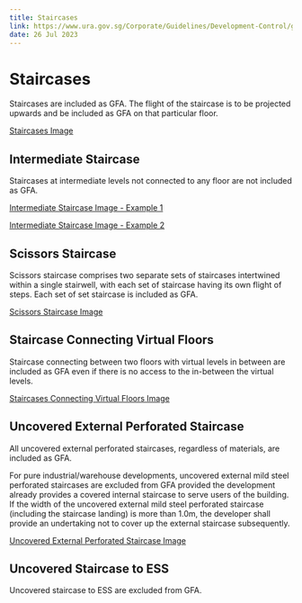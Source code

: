 ```yaml
---
title: Staircases
link: https://www.ura.gov.sg/Corporate/Guidelines/Development-Control/gross-floor-area/GFA/Staircases
date: 26 Jul 2023
---
```


# Staircases

Staircases are included as GFA. The flight of the staircase is to be projected upwards and be included as GFA on that particular floor.

[Staircases Image](https://www.ura.gov.sg/-/media/Corporate/Guidelines/Development-control/GFA/GFA-10-staircases_final.jpg?h=809&w=1000)

## Intermediate Staircase

Staircases at intermediate levels not connected to any floor are not included as GFA.

[Intermediate Staircase Image - Example 1](https://www.ura.gov.sg/-/media/Corporate/Guidelines/Development-control/GFA/GFA-61-Intermediate-Staircase-2_final.jpg?h=817&w=1000)

[Intermediate Staircase Image - Example 2](https://www.ura.gov.sg/-/media/Corporate/Guidelines/Development-control/GFA/GFA-60-Intermediate-Staircase-1_final.jpg?h=699&w=1000)

## Scissors Staircase

Scissors staircase comprises two separate sets of staircases intertwined within a single stairwell, with each set of staircase having its own flight of steps. Each set of set staircase is included as GFA.

[Scissors Staircase Image](https://www.ura.gov.sg/-/media/Corporate/Guidelines/Development-control/GFA/GFA-10B-staircases_final.jpg?h=565&w=1000)

## Staircase Connecting Virtual Floors

Staircase connecting between two floors with virtual levels in between are included as GFA even if there is no access to the in-between the virtual levels.

[Staircases Connecting Virtual Floors Image](https://www.ura.gov.sg/-/media/Corporate/Guidelines/Development-control/GFA/GFA-62-Staircases-Connecting-Virtual-Floors_final.jpg?h=760&w=1000)

## Uncovered External Perforated Staircase

All uncovered external perforated staircases, regardless of materials, are included as GFA.

For pure industrial/warehouse developments, uncovered external mild steel perforated staircases are excluded from GFA provided the development already provides a covered internal staircase to serve users of the building. If the width of the uncovered external mild steel perforated staircase (including the staircase landing) is more than 1.0m, the developer shall provide an undertaking not to cover up the external staircase subsequently.

[Uncovered External Perforated Staircase Image](https://www.ura.gov.sg/-/media/Corporate/Guidelines/Development-control/GFA/GFA-63-Uncovered-Staircases-to-ESS_final.jpg?h=1212&w=1000)

## Uncovered Staircase to ESS

Uncovered staircase to ESS are excluded from GFA.
